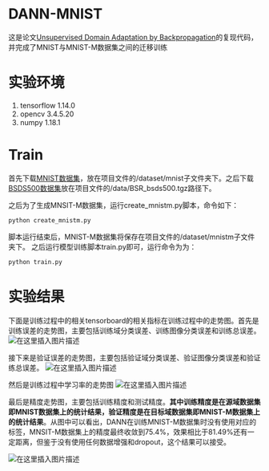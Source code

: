 # DANN-MNIST
这是论文[Unsupervised Domain Adaptation by Backpropagation](https://arxiv.org/abs/1409.7495)的复现代码，并完成了MNIST与MNIST-M数据集之间的迁移训练

# 实验环境

 1. tensorflow 1.14.0
 2. opencv 3.4.5.20
 3. numpy 1.18.1


# Train
首先下载[MNIST数据集](http://yann.lecun.com/exdb/mnist/)，放在项目文件的/dataset/mnist子文件夹下。之后下载[BSDS500数据集](https://www2.eecs.berkeley.edu/Research/Projects/CS/vision/grouping/resources.html#bsds500)放在项目文件的/data/BSR_bsds500.tgz路径下。

之后为了生成MNSIT-M数据集，运行create_mnistm.py脚本，命令如下：

```python
python create_mnistm.py
```
脚本运行结束后，MNIST-M数据集将保存在项目文件的/dataset/mnistm子文件夹下。
之后运行模型训练脚本train.py即可，运行命令为为：
```python
python train.py
```

# 实验结果
下面是训练过程中的相关tensorboard的相关指标在训练过程中的走势图。首先是训练误差的走势图，主要包括训练域分类误差、训练图像分类误差和训练总误差。
![在这里插入图片描述](https://img-blog.csdnimg.cn/20200225145253405.png?x-oss-process=image/watermark,type_ZmFuZ3poZW5naGVpdGk,shadow_10,text_aHR0cHM6Ly9ibG9nLmNzZG4ubmV0L3FxXzMwMDkxOTQ1,size_16,color_FFFFFF,t_70#pic_center)

接下来是验证误差的走势图，主要包括验证域分类误差、验证图像分类误差和验证练总误差。
![在这里插入图片描述](https://img-blog.csdnimg.cn/20200225145155223.png?x-oss-process=image/watermark,type_ZmFuZ3poZW5naGVpdGk,shadow_10,text_aHR0cHM6Ly9ibG9nLmNzZG4ubmV0L3FxXzMwMDkxOTQ1,size_16,color_FFFFFF,t_70#pic_center)

然后是训练过程中学习率的走势图
![在这里插入图片描述](https://img-blog.csdnimg.cn/20200225145450917.png?x-oss-process=image/watermark,type_ZmFuZ3poZW5naGVpdGk,shadow_10,text_aHR0cHM6Ly9ibG9nLmNzZG4ubmV0L3FxXzMwMDkxOTQ1,size_16,color_FFFFFF,t_70#pic_center)

最后是精度走势图，主要包括训练精度和测试精度。**其中训练精度是在源域数据集即MNIST数据集上的统计结果，验证精度是在目标域数据集即MNIST-M数据集上的统计结果**。从图中可以看出，DANN在训练MNIST-M数据集时没有使用对应的标签，MNSIT-M数据集上的精度最终收敛到75.4%，效果相比于81.49%还有一定距离，但鉴于没有使用任何数据增强和dropout，这个结果可以接受。

![在这里插入图片描述](https://img-blog.csdnimg.cn/2020022514570874.png?x-oss-process=image/watermark,type_ZmFuZ3poZW5naGVpdGk,shadow_10,text_aHR0cHM6Ly9ibG9nLmNzZG4ubmV0L3FxXzMwMDkxOTQ1,size_16,color_FFFFFF,t_70#pic_center)

